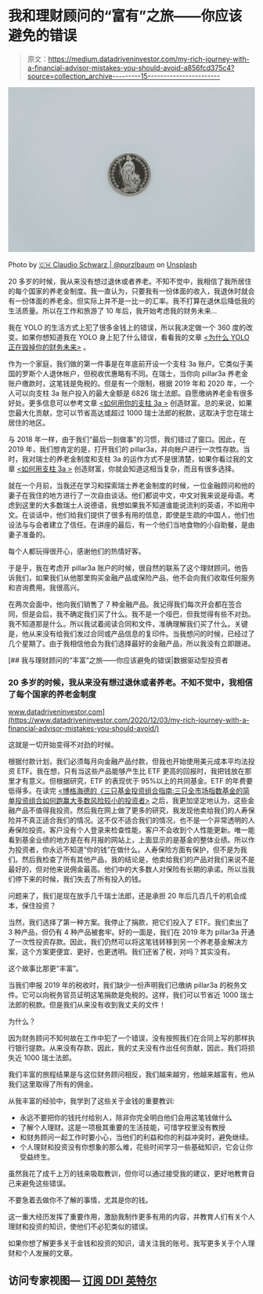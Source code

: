 # 我和理财顾问的“富有”之旅——你应该避免的错误

> 原文：<https://medium.datadriveninvestor.com/my-rich-journey-with-a-financial-advisor-mistakes-you-should-avoid-a856fcd375c4?source=collection_archive---------15----------------------->

![](img/b22273c17b6599d5482152ed0bf11b39.png)

Photo by [🇨🇭 Claudio Schwarz | @purzlbaum](https://unsplash.com/@purzlbaum?utm_source=unsplash&utm_medium=referral&utm_content=creditCopyText) on [Unsplash](https://unsplash.com/s/photos/swiss-coin?utm_source=unsplash&utm_medium=referral&utm_content=creditCopyText)

20 多岁的时候，我从来没有想过退休或者养老。不知不觉中，我相信了我所居住的每个国家的养老金制度。我一直认为，只要我有一份体面的收入，我退休时就会有一份体面的养老金。但实际上并不是一比一的汇率。我不打算在退休后降低我的生活质量。所以在工作和旅游了 10 年后，我开始考虑我的财务未来…

我在 YOLO 的生活方式上犯了很多金钱上的错误，所以我决定做一个 360 度的改变。如果你想知道我在 YOLO 身上犯了什么错误，看看我的文章 [<为什么 YOLO 正在毁掉你的财务未来>](https://www.fasttrack.life/blog/why-yolo-is-ruining-your-financial-future) 。

作为一个家庭，我们做的第一件事是在年底前开设一个支柱 3a 账户。它类似于美国的罗斯个人退休帐户，但税收优惠略有不同。在瑞士，当你向 pillar3a 养老金账户缴款时，这笔钱是免税的。但是有一个限制，根据 2019 年和 2020 年，一个人可以向支柱 3a 账户投入的最大金额是 6826 瑞士法郎。自愿缴纳养老金有很多好处。更多信息可以参考文章 [<如何用你的支柱 3a >](https://www.fasttrack.life/blog/how-to-create-wealth-with-your-pillar-3a) 创造财富。总的来说，如果您最大化贡献，您可以节省高达或超过 1000 瑞士法郎的税款，这取决于您在瑞士居住的地区。

与 2018 年一样，由于我们“最后一刻做事”的习惯，我们错过了窗口。因此，在 2019 年，我们想肯定的是，打开我们的 pillar3a，并向帐户进行一次性存款。当时，我对瑞士的养老金制度和支柱 3a 的运作方式不是很清楚，如果你看过我的文章 [<如何用支柱 3a >](https://www.fasttrack.life/blog/how-to-create-wealth-with-your-pillar-3a) 创造财富，你就会知道这相当复杂，而且有很多选择。

就在一个月前，当我还在学习和探索瑞士养老金制度的时候，一位金融顾问和他的妻子在我住的地方进行了一次自由谈话。他们都说中文，中文对我来说是母语。考虑到这里的大多数瑞士人说德语，我想如果我不知道谁能说流利的英语，不如用中文。在谈话中，他们给我们提供了很多有用的信息，即使是生疏的中国人，他们也设法与与会者建立了信任。在讲座的最后，有一个他们当地食物的小自助餐，是由妻子准备的。

每个人都玩得很开心，感谢他们的热情好客。

于是乎，我在考虑开 pillar3a 账户的时候，很自然的联系了这个理财顾问。他告诉我们，如果我们从他那里购买金融产品或保险产品，他不会向我们收取任何服务和咨询费用。我很高兴。

在两次会面中，他向我们销售了 7 种金融产品。我记得我们每次开会都在签合同，但是会后，我不确定我们买了什么。我不是一个哑巴，但我觉得有些不对劲。我不知道那是什么。所以我试着阅读合同和文件，准确理解我们买了什么。关键是，他从来没有给我们发过合同或产品信息的复印件。当我想问的时候，已经过了几个星期了。由于我相信他会为我们选择最好的金融产品，所以我没有立即跟进。

[](https://www.datadriveninvestor.com/2020/12/03/my-rich-journey-with-a-financial-advisor-mistakes-you-should-avoid/) [## 我与理财顾问的“丰富”之旅——你应该避免的错误|数据驱动型投资者

### 20 多岁的时候，我从来没有想过退休或者养老。不知不觉中，我相信了每个国家的养老金制度

www.datadriveninvestor.com](https://www.datadriveninvestor.com/2020/12/03/my-rich-journey-with-a-financial-advisor-mistakes-you-should-avoid/) 

这就是一切开始变得不对劲的时候。

根据付款计划，我们必须每月向金融产品付款，但我也开始使用美元成本平均法投资 ETF。我在想，只有当这些产品能够产生比 ETF 更高的回报时，我把钱放在那里才有意义。但根据研究，ETF 的表现优于 95%以上的共同基金。ETF 的年费要低得多。在读完 [<博格海德的《三只基金投资组合指南:三只全市场指数基金的简单投资组合如何跑赢大多数风险较小的投资者>](https://amzn.to/3q4KpAF) 之后，我更加坚定地认为，这些金融产品不值得我投资。然后我在网上做了更多的研究，我发现他卖给我们的人寿保险并不真正适合我们的情况。这不仅不适合我们的情况，也不是一个非常透明的人寿保险投资。客户没有个人登录来检查性能，客户不会收到个人性能更新。唯一能看到基金业绩的地方是在有月报的网站上，上面显示的是基金的整体业绩。所以作为投资者，你永远不知道“你的钱”在做什么。人寿保险方面有保护，但不是为我们。然后我检查了所有其他产品，我的结论是，他卖给我们的产品对我们来说不是最好的，但对他来说佣金最高。他们中的大多数人对保险有长期的承诺。所以当我们停下来的时候，我们失去了所有投入的钱。

问题来了，我们是现在放手几千瑞士法郎，还是承担 20 年后几百几千的机会成本，保住投资？

当然，我们选择了第一种方案。我停止了捐款，把它们投入了 ETF。我们卖出了 3 种产品，但仍有 4 种产品被套牢。好的一面是，我们在 2019 年为 pillar3a 开通了一次性投资存款。因此，我们仍然可以将这笔钱转移到另一个养老基金解决方案，这个方案更便宜、更好，也更透明。我们还省了税，对吗？其实没有。

这个故事比那更“丰富”。

当我们申报 2019 年的税收时，我们缺少一份声明我们已缴纳 pillar3a 的税务文件。它可以向税务官员证明这笔捐款是免税的。这样，我们可以节省近 1000 瑞士法郎的税款。但是我们从来没有收到我丈夫的文件！

为什么？

因为财务顾问不知何故在工作中犯了一个错误，没有按照我们在合同上写的那样执行银行提款。从来没有存款，因此，我的丈夫没有作出任何贡献，因此，我们将损失近 1000 瑞士法郎。

我们丰富的旅程结果是与这位财务顾问相反，我们越来越穷，他越来越富有，他从我们这里取得了所有的佣金。

从我丰富的经验中，我学到了这些关于金钱的重要教训:

*   永远不要把你的钱托付给别人，除非你完全明白他们会用这笔钱做什么
*   了解个人理财。这是一项极其重要的生活技能，可惜学校里没有教授
*   和财务顾问一起工作时要小心，当他们的利益和你的利益冲突时，避免继续。
*   个人理财和投资没有你想象的那么难，花些时间学习一些基础知识，它会让你受益终生。

虽然我花了成千上万的钱来吸取教训，但你可以通过接受我的建议，更好地教育自己来避免这些错误。

不要急着去做你不了解的事情，尤其是你的钱。

这一重大经历发挥了重要作用，激励我制作更多有用的内容，并教育人们有关个人理财和投资的知识，使他们不必犯类似的错误。

如果你想了解更多关于金钱和投资的知识，请关注我的账号。我写更多关于个人理财和个人发展的文章。

## 访问专家视图— [订阅 DDI 英特尔](https://datadriveninvestor.com/ddi-intel)